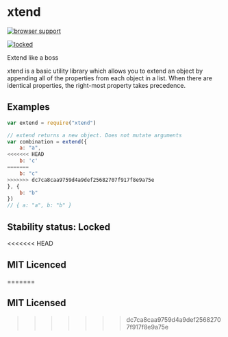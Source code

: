 # xtend

[![browser support][3]][4]

[![locked](http://badges.github.io/stability-badges/dist/locked.svg)](http://github.com/badges/stability-badges)

Extend like a boss

xtend is a basic utility library which allows you to extend an object by appending all of the properties from each object in a list. When there are identical properties, the right-most property takes precedence.

## Examples

```js
var extend = require("xtend")

// extend returns a new object. Does not mutate arguments
var combination = extend({
    a: "a",
<<<<<<< HEAD
    b: 'c'
=======
    b: "c"
>>>>>>> dc7ca8caa9759d4a9def25682707f917f8e9a75e
}, {
    b: "b"
})
// { a: "a", b: "b" }
```

## Stability status: Locked

<<<<<<< HEAD
## MIT Licenced
=======
## MIT Licensed 
>>>>>>> dc7ca8caa9759d4a9def25682707f917f8e9a75e


  [3]: http://ci.testling.com/Raynos/xtend.png
  [4]: http://ci.testling.com/Raynos/xtend
